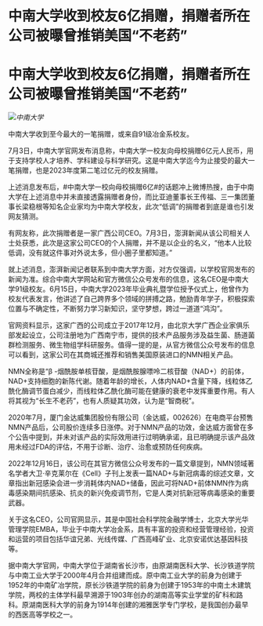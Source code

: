 # 中南大学收到校友6亿捐赠，捐赠者所在公司被曝曾推销美国“不老药”

# 中南大学收到校友6亿捐赠，捐赠者所在公司被曝曾推销美国“不老药”

![](https://inews.gtimg.com/newsapp_bt/0/15811583847/1000)_中南大学_

中南大学收到至今最大的一笔捐赠，或来自91级冶金系校友。

7月3日，中南大学官网发布消息称，中南大学一校友向母校捐赠6亿元人民币，用于支持学校人才培养、学科建设与科学研究。这是中南大学迄今为止接受的最大一笔捐赠，也是2023年度第二笔过亿元的校友捐赠。

上述消息发布后，#中南大学一校向母校捐赠6亿#的话题冲上微博热搜，由于中南大学在上述消息中并未直接透露捐赠者身份，而比亚迪董事长王传福、三一集团董事长梁稳根等知名企业家均为中南大学校友，此次“低调”的捐赠者到底是谁也引发网友猜测。

有网友称，此次捐赠者是一家广西公司CEO。7月3日，澎湃新闻从该公司相关人士处获悉，此次是这家公司CEO的个人捐赠，并不是以企业的名义，“他本人比较低调，没有就这件事对外说太多，但小圈子里都知道。”

就上述消息，澎湃新闻记者联系到中南大学方面，对方仅强调，以学校官网发布的新闻为准。综合中南大学网站和官方微信公众号发布的信息，这名CEO是中南大学91级校友。6月15日，中南大学2023年毕业典礼暨学位授予仪式上，他曾作为校友代表发言，他讲述了自己跨界多个领域的拼搏之路，勉励青年学子，积极探索位置与不确定性，不断努力学习新知识，坚守梦想，跨过一道道“鸿沟”。

官网资料显示，这家广西的公司成立于2017年12月，由北京大学广西企业家俱乐部发起设立，公司注册地为广西南宁市，提供的技术产品服务涉及益生菌、肠道菌群检测服务、微生物组学科研服务。值得一提的是，从官方微信公众号发布的信息可以看到，这家公司在其商城还推荐和销售美国原装进口的NMN相关产品。

NMN全称是“β
-烟酰胺单核苷酸，是烟酰胺腺嘌呤二核苷酸（NAD+）的前体，NAD+支持细胞的新陈代谢。随着年龄的增长，人体内NAD+含量下降，线粒体乙酰化酶调节蛋白减少，而线粒体乙酰化酶可能在健康的衰老中发挥重要作用。有人将其视为“长生不老药”，也有人质疑其功效，认为是“智商税”。

2020年7月，厦门金达威集团股份有限公司（金达威，002626）在电商平台预售NMN产品后，公司股价连续多日涨停。对于NMN产品的功效，金达威方面曾在多个公告中提到，并未对该产品的实际效用进行过明确承诺，且已明确提示该产品效用未经过FDA的评估，不用于诊断、治疗、治愈或预防任何疾病。

2022年12月16日，该公司在其官方微信公众号发布的一篇文章提到，NMN领域著名学者大卫·辛克莱尔在《Cell》子刊上发表一篇NAD+与新冠病毒的综述文章，文章指出新冠感染会进一步消耗体内NAD+储备，因此可将NAD+前体NMN作为病毒感染期间抗感染、抗炎的新兴免疫调节剂，它是人类对抗新冠等病毒感染的重要武器。

关于这名CEO，公司官网显示，其是中国社会科学院金融学博士，北京大学光华管理学院EMBA，毕业于中南大学冶金系，具有丰富的投资和经营管理经验，投资和运营的项目包括华谊兄弟、光线传媒、广西高峰矿业、北京安诺优达基因科技等。

据中南大学官网，中南大学位于湖南省长沙市，由原湖南医科大学、长沙铁道学院与中南工业大学于2000年4月合并组建而成。原中南工业大学的前身为创建于1952年的中南矿冶学院，原长沙铁道学院的前身为创建于1953年的中南土木建筑学院，两校的主体学科最早溯源于1903年创办的湖南高等实业学堂的矿科和路科。原湖南医科大学的前身为1914年创建的湘雅医学专门学校，是我国创办最早的西医高等学校之一。

